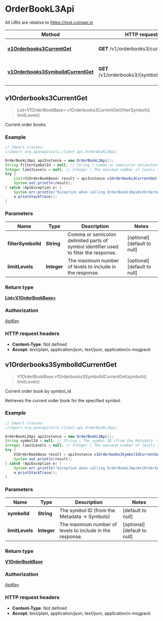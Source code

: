 # OrderBookL3Api

All URIs are relative to *https://rest.coinapi.io*

Method | HTTP request | Description
------------- | ------------- | -------------
[**v1Orderbooks3CurrentGet**](OrderBookL3Api.md#v1Orderbooks3CurrentGet) | **GET** /v1/orderbooks3/current | Current order books
[**v1Orderbooks3SymbolIdCurrentGet**](OrderBookL3Api.md#v1Orderbooks3SymbolIdCurrentGet) | **GET** /v1/orderbooks3/{symbol_id}/current | Current order book by symbol_id



## v1Orderbooks3CurrentGet

> List&lt;V1OrderBookBase&gt; v1Orderbooks3CurrentGet(filterSymbolId, limitLevels)

Current order books

### Example

```java
// Import classes:
//import org.openapitools.client.api.OrderBookL3Api;

OrderBookL3Api apiInstance = new OrderBookL3Api();
String filterSymbolId = null; // String | Comma or semicolon delimited parts of symbol identifier used to filter the response.
Integer limitLevels = null; // Integer | The maximum number of levels to include in the response.
try {
    List<V1OrderBookBase> result = apiInstance.v1Orderbooks3CurrentGet(filterSymbolId, limitLevels);
    System.out.println(result);
} catch (ApiException e) {
    System.err.println("Exception when calling OrderBookL3Api#v1Orderbooks3CurrentGet");
    e.printStackTrace();
}
```

### Parameters


Name | Type | Description  | Notes
------------- | ------------- | ------------- | -------------
 **filterSymbolId** | **String**| Comma or semicolon delimited parts of symbol identifier used to filter the response. | [optional] [default to null]
 **limitLevels** | **Integer**| The maximum number of levels to include in the response. | [optional] [default to null]

### Return type

[**List&lt;V1OrderBookBase&gt;**](V1OrderBookBase.md)

### Authorization

[ApiKey](../README.md#ApiKey)

### HTTP request headers

- **Content-Type**: Not defined
- **Accept**: text/plain, application/json, text/json, application/x-msgpack


## v1Orderbooks3SymbolIdCurrentGet

> V1OrderBookBase v1Orderbooks3SymbolIdCurrentGet(symbolId, limitLevels)

Current order book by symbol_id

Retrieves the current order book for the specified symbol.

### Example

```java
// Import classes:
//import org.openapitools.client.api.OrderBookL3Api;

OrderBookL3Api apiInstance = new OrderBookL3Api();
String symbolId = null; // String | The symbol ID (from the Metadata -> Symbols)
Integer limitLevels = null; // Integer | The maximum number of levels to include in the response.
try {
    V1OrderBookBase result = apiInstance.v1Orderbooks3SymbolIdCurrentGet(symbolId, limitLevels);
    System.out.println(result);
} catch (ApiException e) {
    System.err.println("Exception when calling OrderBookL3Api#v1Orderbooks3SymbolIdCurrentGet");
    e.printStackTrace();
}
```

### Parameters


Name | Type | Description  | Notes
------------- | ------------- | ------------- | -------------
 **symbolId** | **String**| The symbol ID (from the Metadata -&gt; Symbols) | [default to null]
 **limitLevels** | **Integer**| The maximum number of levels to include in the response. | [optional] [default to null]

### Return type

[**V1OrderBookBase**](V1OrderBookBase.md)

### Authorization

[ApiKey](../README.md#ApiKey)

### HTTP request headers

- **Content-Type**: Not defined
- **Accept**: text/plain, application/json, text/json, application/x-msgpack

